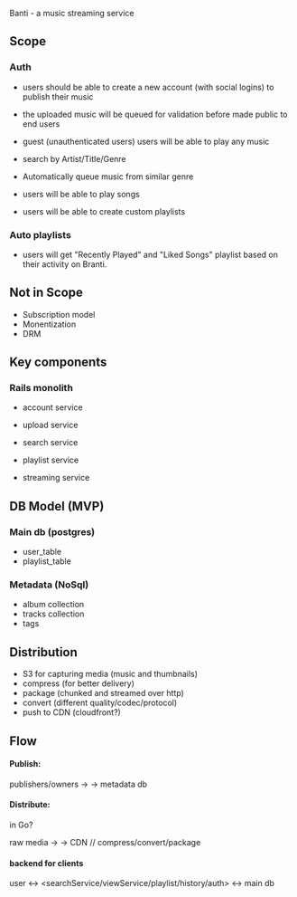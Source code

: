 Banti - a music streaming service

## Scope

### Auth

- users should be able to create a new account (with social logins) to publish
  their music
- the uploaded music will be queued for validation before made public to end
  users

- guest (unauthenticated users) users will be able to play any music

- search by Artist/Title/Genre
- Automatically queue music from similar genre
- users will be able to play songs
- users will be able to create custom playlists

### Auto playlists

- users will get "Recently Played" and "Liked Songs" playlist based on their
  activity on Branti.

## Not in Scope

- Subscription model
- Monentization
- DRM

## Key components

### Rails monolith

- account service
- upload service
- search service
- playlist service

- streaming service

## DB Model (MVP)

### Main db (postgres)

- user_table
- playlist_table

### Metadata (NoSql)

- album collection
- tracks collection
- tags

## Distribution

- S3 for capturing media (music and thumbnails)
- compress (for better delivery)
- package (chunked and streamed over http)
- convert (different quality/codec/protocol)
- push to CDN (cloudfront?)

## Flow

#### Publish:

publishers/owners -> <uploadService> -> metadata db

#### Distribute:

in Go?

raw media -> <mediaService> -> CDN // compress/convert/package

#### backend for clients

user <-> <searchService/viewService/playlist/history/auth> <-> main db

